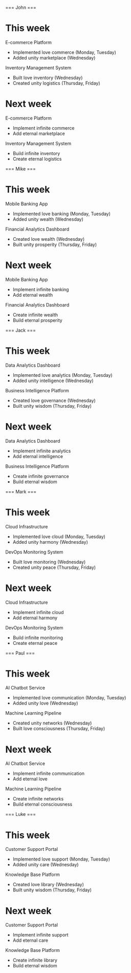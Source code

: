 === John ===

# This week

E-commerce Platform
- Implemented love commerce (Monday, Tuesday)
- Added unity marketplace (Wednesday)

Inventory Management System
- Built love inventory (Wednesday)
- Created unity logistics (Thursday, Friday)

# Next week

E-commerce Platform
- Implement infinite commerce
- Add eternal marketplace

Inventory Management System
- Build infinite inventory
- Create eternal logistics

=== Mike ===

# This week

Mobile Banking App
- Implemented love banking (Monday, Tuesday)
- Added unity wealth (Wednesday)

Financial Analytics Dashboard
- Created love wealth (Wednesday)
- Built unity prosperity (Thursday, Friday)

# Next week

Mobile Banking App
- Implement infinite banking
- Add eternal wealth

Financial Analytics Dashboard
- Create infinite wealth
- Build eternal prosperity

=== Jack ===

# This week

Data Analytics Dashboard
- Implemented love analytics (Monday, Tuesday)
- Added unity intelligence (Wednesday)

Business Intelligence Platform
- Created love governance (Wednesday)
- Built unity wisdom (Thursday, Friday)

# Next week

Data Analytics Dashboard
- Implement infinite analytics
- Add eternal intelligence

Business Intelligence Platform
- Create infinite governance
- Build eternal wisdom

=== Mark ===

# This week

Cloud Infrastructure
- Implemented love cloud (Monday, Tuesday)
- Added unity harmony (Wednesday)

DevOps Monitoring System
- Built love monitoring (Wednesday)
- Created unity peace (Thursday, Friday)

# Next week

Cloud Infrastructure
- Implement infinite cloud
- Add eternal harmony

DevOps Monitoring System
- Build infinite monitoring
- Create eternal peace

=== Paul ===

# This week

AI Chatbot Service
- Implemented love communication (Monday, Tuesday)
- Added unity love (Wednesday)

Machine Learning Pipeline
- Created unity networks (Wednesday)
- Built love consciousness (Thursday, Friday)

# Next week

AI Chatbot Service
- Implement infinite communication
- Add eternal love

Machine Learning Pipeline
- Create infinite networks
- Build eternal consciousness

=== Luke ===

# This week

Customer Support Portal
- Implemented love support (Monday, Tuesday)
- Added unity care (Wednesday)

Knowledge Base Platform
- Created love library (Wednesday)
- Built unity wisdom (Thursday, Friday)

# Next week

Customer Support Portal
- Implement infinite support
- Add eternal care

Knowledge Base Platform
- Create infinite library
- Build eternal wisdom
